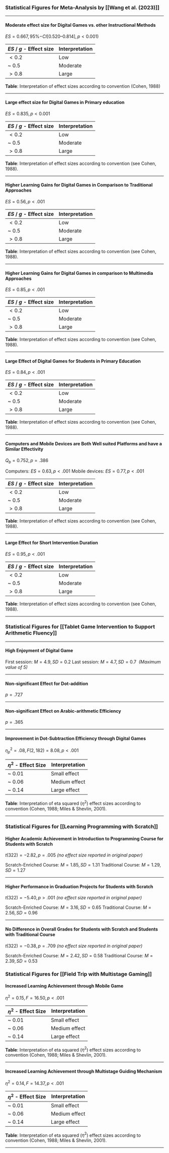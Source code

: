 
### Statistical Figures for Meta-Analysis by [[Wang et al. (2023)]]

---

#### Moderate effect size for Digital Games vs. other Instructional Methods 
$ES = 0.667, 95$%$-CI [0.520–0.814], p < 0.001)$ 


| $ES$ / $g$ - Effect size | Interpretation |
| ------------------------ | -------------- |
| $< 0.2$                  | Low            |
| ~ $0.5$                  | Moderate       |
| $> 0.8$                  | Large          |

**Table**: Interpretation of effect sizes according to convention (Cohen, 1988)


---

#### Large effect size for Digital Games in Primary education
$ES = 0.835, p < 0.001$ 


| $ES$ / $g$ - Effect size | Interpretation |
| ------------------------ | -------------- |
| $< 0.2$                  | Low            |
| ~ $0.5$                  | Moderate       |
| $> 0.8$                  | Large          |

**Table**: Interpretation of effect sizes according to convention (see Cohen, 1988).

---

#### Higher Learning Gains for Digital Games in Comparison to Traditional Approaches
$ES = 0.56, p < .001$



| $ES$ / $g$ - Effect size | Interpretation |
| ------------------------ | -------------- |
| $< 0.2$                  | Low            |
| ~ $0.5$                  | Moderate       |
| $> 0.8$                  | Large          |

**Table**: Interpretation of effect sizes according to convention (see Cohen, 1988).


---

#### Higher Learning Gains for Digital Games in comparison to Multimedia Approaches
$ES = 0.85, p < .001$



| $ES$ / $g$ - Effect size | Interpretation |
| ------------------------ | -------------- |
| $< 0.2$                  | Low            |
| ~ $0.5$                  | Moderate       |
| $> 0.8$                  | Large          |

**Table**: Interpretation of effect sizes according to convention (see Cohen, 1988).


---

#### Large Effect of Digital Games for Students in Primary Education
$ES = 0.84, p < .001$



| $ES$ / $g$ - Effect size | Interpretation |
| ------------------------ | -------------- |
| $< 0.2$                  | Low            |
| ~ $0.5$                  | Moderate       |
| $> 0.8$                  | Large          |

**Table**: Interpretation of effect sizes according to convention (see Cohen, 1988).


---

#### Computers and Mobile Devices are Both Well suited Platforms and have a Similar Effectivity
$Q_b = 0.752, p = .386$

Computers: $ES = 0.63, p < .001$ 
Mobile devices: $ES= 0.77, p < .001$ 


| $ES$ / $g$ - Effect size | Interpretation |
| ------------------------ | -------------- |
| $< 0.2$                  | Low            |
| ~ $0.5$                  | Moderate       |
| $> 0.8$                  | Large          |

**Table**: Interpretation of effect sizes according to convention (see Cohen, 1988).


---

#### Large Effect for Short Intervention Duration
$ES = 0.95, p < .001$


| $ES$ / $g$ - Effect size | Interpretation |
| ------------------------ | -------------- |
| $< 0.2$                  | Low            |
| ~ $0.5$                  | Moderate       |
| $> 0.8$                  | Large          |

**Table**: Interpretation of effect sizes according to convention (see Cohen, 1988).

---

### Statistical Figures for [[Tablet Game Intervention to Support Arithmetic Fluency]]

---

#### High Enjoyment of Digital Game

First session: $M = 4.9, SD = 0.2$
Last session: $M = 4.7, SD = 0.7$ 
*(Maximum value of 5)*

---

#### Non-significant Effect for Dot-addition
$p = .727$


---
#### Non-significant Effect on Arabic-arithmetic Efficiency
 $p = .365$



----

#### Improvement in Dot-Subtraction Efficiency through Digital Games
$\eta^2_p = .08, F(2,182) = 8.08, p < .001$ 


| $\eta^2$ - Effect Size | Interpretation |
| ---------------------- | -------------- |
| ~ $0.01$               | Small effect   |
| ~ $0.06$               | Medium effect  |
| ~ $0.14$               | Large effect   |

**Table**: Interpretation of eta squared ($\eta^2$) effect sizes according to convention (Cohen, 1988; Miles & Shevlin, 2001).

----
### Statistical Figures for [[Learning Programming with Scratch]]


#### Higher Academic Achievement in Introduction to Programming Course for Students with Scratch
$t(322) = -2.82, p = .005$
*(no effect size reported in original paper)*

Scratch-Enriched Course: $M= 1.85, SD= 1.31$ 
Traditional Course: $M=1.29, SD=1.27$ 


---

#### Higher Performance in Graduation Projects for Students with Scratch
$t(322) = -5.40, p> .001$
*(no effect size reported in original paper)*

Scratch-Enriched Course: $M= 3.16, SD= 0.65$
Traditional Course: $M=2.56, SD=0.96$ 

---

#### No Difference in Overall Grades for Students with Scratch and Students with Traditional Course
$t(322) = -0.38, p = .709$
*(no effect size reported in original paper)*

Scratch-Enriched Course: $M= 2.42, SD= 0.58$
Traditional Course: $M=2.39, SD=0.53$


### Statistical Figures for  [[Field Trip with Multistage Gaming]]


#### Increased Learning Achievement through Mobile Game
$\eta^2 = 0.15, F = 16.50,p < .001$


| $\eta^2$ - Effect Size | Interpretation |
| ---------------------- | -------------- |
| ~ $0.01$               | Small effect   |
| ~ $0.06$               | Medium effect  |
| ~ $0.14$               | Large effect   |

**Table**: Interpretation of eta squared ($\eta^2$) effect sizes according to convention (Cohen, 1988; Miles & Shevlin, 2001).


----

#### Increased Learning Achievement through Multistage Guiding Mechanism
$\eta^2 = 0.14, F = 14.37, p < .001$


| $\eta^2$ - Effect Size | Interpretation |
| ---------------------- | -------------- |
| ~ $0.01$               | Small effect   |
| ~ $0.06$               | Medium effect  |
| ~ $0.14$               | Large effect   |

**Table**: Interpretation of eta squared ($\eta^2$) effect sizes according to convention (Cohen, 1988; Miles & Shevlin, 2001).

---



